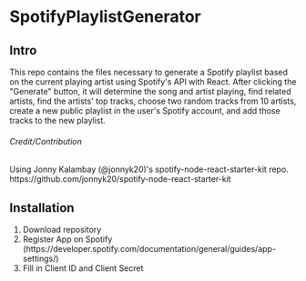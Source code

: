 # SpotifyPlaylistGenerator

<h2> Intro </h2>

This repo contains the files necessary to generate a Spotify playlist based on the current playing artist using Spotify's API with React. After clicking the "Generate" button, it will determine the song and artist playing, find related artists, find the artists' top tracks, choose two random tracks from 10 artists, create a new public playlist in the user's Spotify account, and add those tracks to the new playlist.

<h6> Credit/Contribution </h6>
Using Jonny Kalambay (@jonnyk20)'s spotify-node-react-starter-kit repo.
https://github.com/jonnyk20/spotify-node-react-starter-kit

<h2> Installation </h2>
<ol>
  <li> Download repository </li>
  <li> Register App on Spotify (https://developer.spotify.com/documentation/general/guides/app-settings/) </li>
  <li> Fill in Client ID and Client Secret </li>
</ol>
